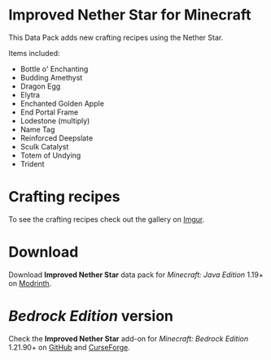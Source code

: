 # Improved Nether Star for Minecraft

This Data Pack adds new crafting recipes using the Nether Star.

Items included:
  - Bottle o' Enchanting
  - Budding Amethyst
  - Dragon Egg
  - Elytra
  - Enchanted Golden Apple
  - End Portal Frame
  - Lodestone (multiply)
  - Name Tag
  - Reinforced Deepslate
  - Sculk Catalyst
  - Totem of Undying
  - Trident

# Crafting recipes
To see the crafting recipes check out the gallery on [Imgur][img].

# Download 
Download **Improved Nether Star** data pack for *Minecraft: Java Edition* 1.19+ on [Modrinth][mod].

# *Bedrock Edition* version
Check the **Improved Nether Star** add-on for *Minecraft: Bedrock Edition* 1.21.90+ on [GitHub][git] and [CurseForge][cf].



   [img]: <https://imgur.com/a/EbEH1Ip>
   [mod]: <https://modrinth.com/datapack/improved-nether-star>
   [git]: <https://github.com/LiteraDev/ImprovedNetherStar-DataPack>
   [cf]: <>
